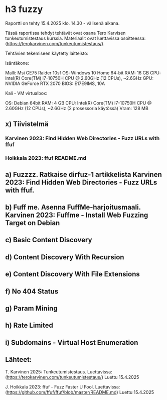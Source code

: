 # h3 fuzzy

Raportti on tehty 15.4.2025 klo. 14.30 - välisenä aikana.

Tässä raportissa tehdyt tehtävät ovat osana Tero Karvisen tunkeutumistestaus kurssia. Materiaalit ovat luettavissa osoitteessa: (https://terokarvinen.com/tunkeutumistestaus/).

Tehtävien tekemiseen käytetty laitteisto:

Isäntäkone:

Malli: Msi GE75 Raider 10sf OS: Windows 10 Home 64-bit RAM: 16 GB CPU: Intel(R) Core(TM) i7-10750H CPU @ 2.60GHz (12 CPUs), ~2.6GHz GPU: NVIDIA GeForce RTX 2070 BIOS: E17E9IMS, 10A

Kali - VM virtualbox:

OS: Debian 64bit RAM: 4 GB CPU: Intel(R) Core(TM) i7-10750H CPU @ 2.60GHz (12 CPUs), ~2.6GHz (2 prosessoria käytössä) Vram: 128 MB

## x) Tiivistelmä

### Karvinen 2023: Find Hidden Web Directories - Fuzz URLs with ffuf

### Hoikkala 2023: ffuf README.md

## a) Fuzzzz. Ratkaise dirfuz-1 artikkelista Karvinen 2023: Find Hidden Web Directories - Fuzz URLs with ffuf.



## b) Fuff me. Asenna FuffMe-harjoitusmaali. Karvinen 2023: Fuffme - Install Web Fuzzing Target on Debian



## c) Basic Content Discovery



## d) Content Discovery With Recursion



## e) Content Discovery With File Extensions



## f) No 404 Status



## g) Param Mining



## h) Rate Limited



## i) Subdomains - Virtual Host Enumeration



## Lähteet:

T. Karvinen 2025: Tunkeutumistestaus. Luettavissa: (https://terokarvinen.com/tunkeutumistestaus/) Luettu 15.4.2025

J. Hoikkala 2023: ffuf - Fuzz Faster U Fool. Luettavissa: (https://github.com/ffuf/ffuf/blob/master/README.md) Luettu 15.4.2025

